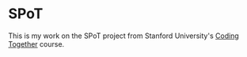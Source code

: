 # SPoT

This is my work on the SPoT project from Stanford University's [Coding Together](https://itunes.apple.com/us/course/coding-together-developing/id593208016) course.
